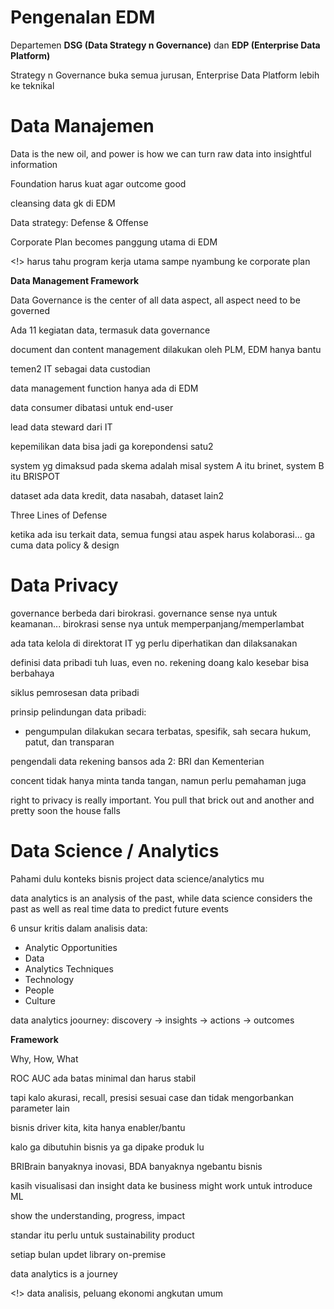 # Pengenalan EDM

Departemen **DSG (Data Strategy n Governance)** dan **EDP (Enterprise Data Platform)**

Strategy n Governance buka semua jurusan, Enterprise Data Platform lebih ke teknikal

# Data Manajemen

Data is the new oil, and power is how we can turn raw data into insightful information

Foundation harus kuat agar outcome good

cleansing data gk di EDM

Data strategy: Defense & Offense

Corporate Plan becomes panggung utama di EDM

<!> harus tahu program kerja utama sampe nyambung ke corporate plan

**Data Management Framework**

Data Governance is the center of all data aspect, all aspect need to be governed

Ada 11 kegiatan data, termasuk data governance

document dan content management dilakukan oleh PLM, EDM hanya bantu

temen2 IT sebagai data custodian

data management function hanya ada di EDM

data consumer dibatasi untuk end-user

lead data steward dari IT

kepemilikan data bisa jadi ga korepondensi satu2

system yg dimaksud pada skema adalah misal system A itu brinet, system B itu BRISPOT

dataset ada data kredit, data nasabah, dataset lain2

Three Lines of Defense

ketika ada isu terkait data, semua fungsi atau aspek harus kolaborasi... ga cuma data policy & design

# Data Privacy

governance berbeda dari birokrasi. governance sense nya untuk keamanan... birokrasi sense nya untuk memperpanjang/memperlambat

ada tata kelola di direktorat IT yg perlu diperhatikan dan dilaksanakan

definisi data pribadi tuh luas, even no. rekening doang kalo kesebar bisa berbahaya

siklus pemrosesan data pribadi

prinsip pelindungan data pribadi:
- pengumpulan dilakukan secara terbatas, spesifik, sah secara hukum, patut, dan transparan

pengendali data rekening bansos ada 2: BRI dan Kementerian

concent tidak hanya minta tanda tangan, namun perlu pemahaman juga

right to privacy is really important. You pull that brick out and another and pretty soon the house falls

# Data Science / Analytics

Pahami dulu konteks bisnis project data science/analytics mu

data analytics is an analysis of the past, while data science considers the past as well as real time data to predict future events

6 unsur kritis dalam analisis data:
- Analytic Opportunities
- Data
- Analytics Techniques
- Technology
- People
- Culture

data analytics joourney:
discovery -> insights -> actions -> outcomes

**Framework**

Why, How, What

ROC AUC ada batas minimal dan harus stabil

tapi kalo akurasi, recall, presisi sesuai case dan tidak mengorbankan parameter lain

bisnis driver kita, kita hanya enabler/bantu

kalo ga dibutuhin bisnis ya ga dipake produk lu

BRIBrain banyaknya inovasi, BDA banyaknya ngebantu bisnis

kasih visualisasi dan insight data ke business might work untuk introduce ML

show the understanding, progress, impact

standar itu perlu untuk sustainability product

setiap bulan updet library on-premise

data analytics is a journey

<!> data analisis, peluang ekonomi angkutan umum
